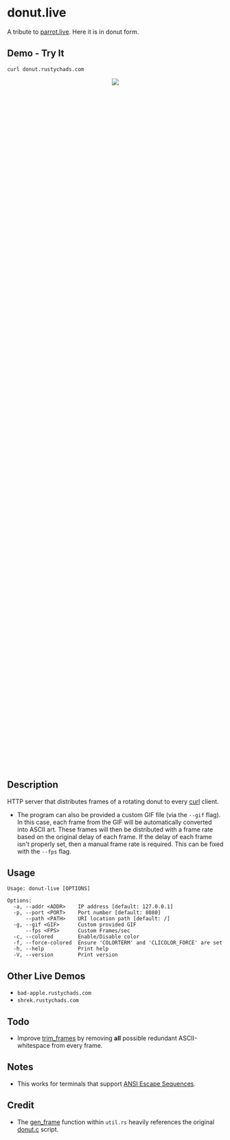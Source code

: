 # donut.live

A tribute to [parrot.live](https://github.com/hugomd/parrot.live). Here it is in donut form.

## Demo - Try It
```
curl donut.rustychads.com
```

<div align="center" style="height: 40vh">
  <img src="https://media4.giphy.com/media/v1.Y2lkPTc5MGI3NjExaWZvZm1kZ3dia2hjdXQwajU0eTBsM3g3NGJzMTdzMnJ2Y2hlZjJueSZlcD12MV9pbnRlcm5hbF9naWZfYnlfaWQmY3Q9Zw/PCZgwB0fEhRzcbNH6Z/source.gif"/>
</div>

## Description
HTTP server that distributes frames of a rotating donut to every [curl](https://en.wikipedia.org/wiki/CURL) client.
- The program can also be provided a custom GIF file (via the `--gif` flag). In this case, each frame from the GIF will be automatically converted into ASCII art. These frames will then be distributed with a frame rate based on the original delay of each frame. If the delay of each frame isn't properly set, then a manual frame rate is required. This can be fixed with the `--fps` flag.

## Usage
```
Usage: donut-live [OPTIONS]

Options:
  -a, --addr <ADDR>    IP address [default: 127.0.0.1]
  -p, --port <PORT>    Port number [default: 8080]
      --path <PATH>    URI location path [default: /]
  -g, --gif <GIF>      Custom provided GIF
      --fps <FPS>      Custom Frames/sec
  -c, --colored        Enable/Disable color
  -f, --force-colored  Ensure 'COLORTERM' and 'CLICOLOR_FORCE' are set
  -h, --help           Print help
  -V, --version        Print version
```

## Other Live Demos
- `bad-apple.rustychads.com`
- `shrek.rustychads.com`

## Todo
+ Improve [trim_frames](https://github.com/eschwart/donut.live/blob/44165a131ca8e5f2eb8917dce019a0e39a4d0ecc/src/base/donut.rs#L94) by removing **all** possible redundant ASCII-whitespace from every frame.

## Notes
+ This works for terminals that support [ANSI Escape Sequences](https://en.wikipedia.org/wiki/ANSI_escape_code).

## Credit
+ The [gen_frame](https://github.com/eschwart/donut.live/blob/44165a131ca8e5f2eb8917dce019a0e39a4d0ecc/src/base/donut.rs#L13) function within `util.rs` heavily references the original [donut.c](https://www.a1k0n.net/2011/07/20/donut-math.html) script.
